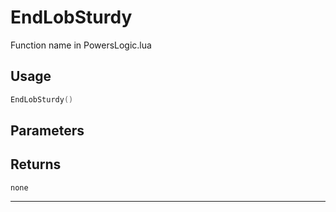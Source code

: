 # EndLobSturdy
Function name in PowersLogic.lua
## Usage
```lua
EndLobSturdy()
```
## Parameters

## Returns
`none`

---